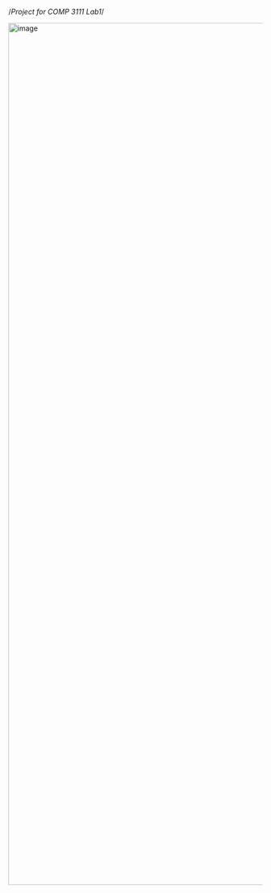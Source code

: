 /*Project for COMP 3111 Lab1*/

<img width="1710" alt="image" src="https://github.com/user-attachments/assets/55490c28-7847-4ab5-ac0d-f6f6145d99b5" />

